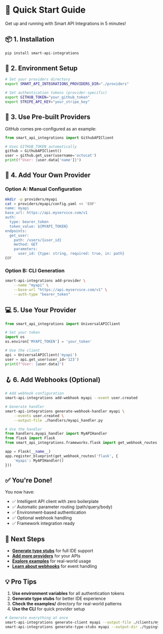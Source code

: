 # 🚀 Quick Start Guide

Get up and running with Smart API Integrations in 5 minutes!

## 📦 1. Installation

```bash
pip install smart-api-integrations
```

## 🔧 2. Environment Setup

```bash
# Set your providers directory
export SMART_API_INTEGRATIONS_PROVIDERS_DIR="./providers"

# Set authentication tokens (provider-specific)
export GITHUB_TOKEN="your_github_token"
export STRIPE_API_KEY="your_stripe_key"
```

## 🎯 3. Use Pre-built Providers

GitHub comes pre-configured as an example:

```python
from smart_api_integrations import GithubAPIClient

# Uses GITHUB_TOKEN automatically
github = GithubAPIClient()
user = github.get_user(username='octocat')
print(f"User: {user.data['name']}")
```

## 🔌 4. Add Your Own Provider

### Option A: Manual Configuration
```bash
mkdir -p providers/myapi
cat > providers/myapi/config.yaml << 'EOF'
name: myapi
base_url: https://api.myservice.com/v1
auth:
  type: bearer_token
  token_value: ${MYAPI_TOKEN}
endpoints:
  get_user:
    path: /users/{user_id}
    method: GET
    parameters:
      user_id: {type: string, required: true, in: path}
EOF
```

### Option B: CLI Generation
```bash
smart-api-integrations add-provider \
    --name "myapi" \
    --base-url "https://api.myservice.com/v1" \
    --auth-type "bearer_token"
```

## 💻 5. Use Your Provider

```python
from smart_api_integrations import UniversalAPIClient

# Set your token
import os
os.environ['MYAPI_TOKEN'] = 'your_token'

# Use the client
api = UniversalAPIClient('myapi')
user = api.get_user(user_id='123')
print(f"User: {user.data}")
```

## 🪝 6. Add Webhooks (Optional)

```bash
# Add webhook configuration
smart-api-integrations add-webhook myapi --event user.created

# Generate handler
smart-api-integrations generate-webhook-handler myapi \
    --events user.created \
    --output-file ./handlers/myapi_handler.py
```

```python
# Use the handler
from handlers.myapi_handler import MyAPIHandler
from flask import Flask
from smart_api_integrations.frameworks.flask import get_webhook_routes

app = Flask(__name__)
app.register_blueprint(get_webhook_routes('flask', {
    'myapi': MyAPIHandler()
}))
```

## ✅ You're Done!

You now have:
- ✅ Intelligent API client with zero boilerplate
- ✅ Automatic parameter routing (path/query/body)
- ✅ Environment-based authentication
- ✅ Optional webhook handling
- ✅ Framework integration ready

## 🎯 Next Steps

- **[Generate type stubs](type-safety-guide.md)** for full IDE support
- **[Add more providers](adding-new-providers.md)** for your APIs
- **[Explore examples](examples/README.md)** for real-world usage
- **[Learn about webhooks](webhook-system-overview.md)** for event handling

## 💡 Pro Tips

1. **Use environment variables** for all authentication tokens
2. **Generate type stubs** for better IDE experience
3. **Check the examples/** directory for real-world patterns
4. **Use the CLI** for quick provider setup

```bash
# Generate everything at once
smart-api-integrations generate-client myapi --output-file ./clients/myapi.py
smart-api-integrations generate-type-stubs myapi --output-dir ./typings
``` 